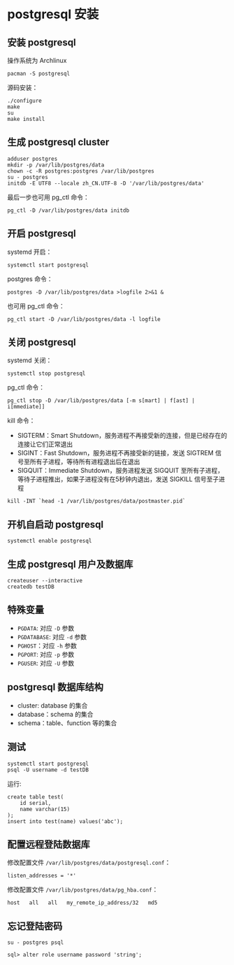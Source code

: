 # postgresql 安装

## 安装 postgresql

操作系统为 Archlinux

```
pacman -S postgresql
```

源码安装：

```
./configure
make
su
make install
```


## 生成 postgresql cluster

```
adduser postgres
mkdir -p /var/lib/postgres/data
chown -c -R postgres:postgres /var/lib/postgres
su - postgres
initdb -E UTF8 --locale zh_CN.UTF-8 -D '/var/lib/postgres/data'
```

最后一步也可用 pg_ctl 命令：

```
pg_ctl -D /var/lib/postgres/data initdb
```


## 开启 postgresql

systemd 开启：

```
systemctl start postgresql
```

postgres 命令：

```
postgres -D /var/lib/postgres/data >logfile 2>&1 &
```

也可用 pg_ctl 命令：

```
pg_ctl start -D /var/lib/postgres/data -l logfile
```


## 关闭 postgresql

systemd 关闭：

```
systemctl stop postgresql
```

pg_ctl 命令：

```
pg_ctl stop -D /var/lib/postgres/data [-m s[mart] | f[ast] | i[mmediate]]
```

kill 命令：

* SIGTERM：Smart Shutdown，服务进程不再接受新的连接，但是已经存在的连接让它们正常退出
* SIGINT：Fast Shutdown，服务进程不再接受新的链接，发送 SIGTREM 信号至所有子进程，等待所有进程退出后在退出
* SIGQUIT：Immediate Shutdown，服务进程发送 SIGQUIT 至所有子进程，等待子进程推出，如果子进程没有在5秒钟内退出，发送 SIGKILL 信号至子进程

```
kill -INT `head -1 /var/lib/postgres/data/postmaster.pid`
```


## 开机自启动 postgresql


```
systemctl enable postgresql
```


## 生成 postgresql 用户及数据库

```
createuser --interactive
createdb testDB
```


## 特殊变量

* `PGDATA`: 对应 `-D` 参数
* `PGDATABASE`: 对应 `-d` 参数
* `PGHOST`：对应 `-h` 参数
* `PGPORT`: 对应 `-p` 参数
* `PGUSER`: 对应 `-U` 参数


## postgresql 数据库结构

* cluster: database 的集合
* database：schema 的集合
* schema：table、function 等的集合


## 测试

```
systemctl start postgresql
psql -U username -d testDB
```

运行:

```
create table test(
    id serial,
    name varchar(15)
);
insert into test(name) values('abc');
```


## 配置远程登陆数据库

修改配置文件 `/var/lib/postgres/data/postgresql.conf`：

```
listen_addresses = '*'
```

修改配置文件 `/var/lib/postgres/data/pg_hba.conf`：

```
host   all   all   my_remote_ip_address/32   md5
```


## 忘记登陆密码

```
su - postgres psql

sql> alter role username password 'string';
```
